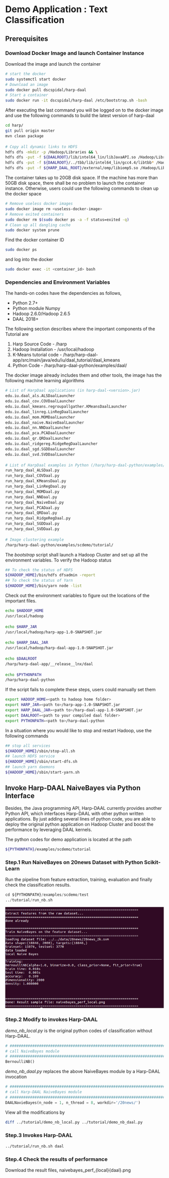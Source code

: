 # Demo Application : Text Classification

## Prerequisites

### Download Docker Image and launch Container Instance

Download the image and launch the container
```bash
# start the docker
sudo systemctl start docker
# Download an image
sudo docker pull dscspidal/harp-daal
# Start a container
sudo docker run -it dscspidal/harp-daal /etc/bootstrap.sh -bash
```

After executing the last command you will be logged on to the docker image and use the 
following commands to build the latest version of harp-daal

```bash
cd harp/
git pull origin master
mvn clean package

# Copy all dynamic links to HDFS
hdfs dfs -mkdir -p /Hadoop/Libraries && \
hdfs dfs -put -f ${DAALROOT}/lib/intel64_lin/libJavaAPI.so /Hadoop/Libraries/ && \
hdfs dfs -put -f ${DAALROOT}/../tbb/lib/intel64_lin/gcc4.4/libtbb* /Hadoop/Libraries/ && \
hdfs dfs -put -f ${HARP_DAAL_ROOT}/external/omp/libiomp5.so /Hadoop/Libraries/
```

The container takes up to 20GB disk space. If the machine has more than 50GB disk space, there shall be no problem to 
launch the container instance. Otherwise, users could use the following commands to clean up the docker space 

```bash
# Remove useless docker images
sudo docker image rm <useless-docker-image>
# Remove exited containers
sudo docker rm $(sudo docker ps -a -f status=exited -q)
# Clean up all dangling cache
sudo docker system prune
```
Find the docker container ID

```bash
sudo docker ps
```
and log into the docker 

```bash
sudo docker exec -it <container_id> bash
```

### Dependencies and Environment Variables

The hands-on codes have the dependencies as follows,

* Python 2.7+
* Python module Numpy 
* Hadoop 2.6.0/Hadoop 2.6.5
* DAAL 2018+ 

The following section describes where the important components of the Tutorial are

1. Harp Source Code - /harp                                                                   
2. Hadoop Installation - /usr/local/hadoop                                                        
3. K-Means tutorial code - /harp/harp-daal-app/src/main/java/edu/iu/daal_tutorial/daal_kmeans      
4. Python Code - /harp/harp-daal-python/examples/daal/                                   

The docker image already includes them and other tools, the image has the following machine learning algorithms

```bash
# List of HarpDaal applications (in harp-daal-<version>.jar)
edu.iu.daal_als.ALSDaalLauncher
edu.iu.daal_cov.COVDaalLauncher
edu.iu.daal_kmeans.regroupallgather.KMeansDaalLauncher
edu.iu.daal_linreg.LinRegDaalLauncher
edu.iu.daal_mom.MOMDaalLauncher
edu.iu.daal_naive.NaiveDaalLauncher
edu.iu.daal_nn.NNDaalLauncher
edu.iu.daal_pca.PCADaalLauncher
edu.iu.daal_qr.QRDaalLauncher
edu.iu.daal_ridgereg.RidgeRegDaalLauncher
edu.iu.daal_sgd.SGDDaalLauncher
edu.iu.daal_svd.SVDDaalLauncher

# List of HarpDaal examples in Python (/harp/harp-daal-python/examples/daal/)
run_harp_daal_ALSDaal.py
run_harp_daal_COVDaal.py
run_harp_daal_KMeansDaal.py
run_harp_daal_LinRegDaal.py
run_harp_daal_MOMDaal.py
run_harp_daal_NNDaal.py
run_harp_daal_NaiveDaal.py
run_harp_daal_PCADaal.py
run_harp_daal_QRDaal.py
run_harp_daal_RidgeRegDaal.py
run_harp_daal_SGDDaal.py
run_harp_daal_SVDDaal.py

# Image clustering example
/harp/harp-daal-python/examples/scdemo/tutorial/
```

The *bootstrap* script shall launch a Hadoop Cluster and set up all the environment variables. 
To verify the Hadoop status
```bash
## To check the status of HDFS
${HADOOP_HOME}/bin/hdfs dfsadmin -report
## To check the status of Yarn 
${HADOOP_HOME}/bin/yarn node -list
```

Check out the environment variables to figure out the locations of the important files.
```bash
echo $HADOOP_HOME
/usr/local/hadoop

echo $HARP_JAR
/usr/local/hadoop/harp-app-1.0-SNAPSHOT.jar

echo $HARP_DAAL_JAR
/usr/local/hadoop/harp-daal-app-1.0-SNAPSHOT.jar

echo $DAALROOT
/harp/harp-daal-app/__release__lnx/daal

echo $PYTHONPATH
/harp/harp-daal-python
```

If the script fails to complete these steps, users could manually set them 
```bash
export HADOOP_HOME=<path to hadoop home folder>
export HARP_JAR=<path to>/harp-app-1.0-SNAPSHOT.jar
export HARP_DAAL_JAR=<path to>/harp-daal-app-1.0-SNAPSHOT.jar
export DAALROOT=<path to your compiled daal folder>
export PYTHONPATH=<path to>/harp-daal-python
```

In a situation where you would like to stop and restart Hadoop, use the following commands

```bash
## stop all services
${HADOOP_HOME}/sbin/stop-all.sh
## launch HDFS service
${HADOOP_HOME}/sbin/start-dfs.sh
## launch yarn daemons
${HADOOP_HOME}/sbin/start-yarn.sh
```
## Invoke Harp-DAAL NaiveBayes via Python Interface 

Besides, the Java programming API, Harp-DAAL currently provides another Python API, which interfaces 
Harp-DAAL with other python written applications. By just adding several lines of python code, you 
are able to deploy the original python application on Hadoop Cluster and boost the performance by 
leveraging DAAL kernels. 

The python codes for demo application is located at the path

```bash
${PYTHONPATH}/examples/scdemo/tutorial
```

### Step.1 Run NaiveBayes on 20news Dataset with Python Scikit-Learn 

Run the pipeline from feature extraction, training, evaluation and finally check the classification results.

```python
cd ${PYTHONPATH}/examples/scdemo/test
../tutorial/run_nb.sh
```
![screen shot of results](https://raw.githubusercontent.com/DSC-SPIDAL/harp/master/harp-daal-python/examples/scdemo/tutorial/nb_runlocal.png)


### Step.2 Modify to invokes Harp-DAAL

*demo_nb_local.py* is the original python codes of classification without Harp-DAAL. 
```python
# ############################################################################
# call NaiveBayes module 
# ############################################################################
BernoulliNB()
```
*demo_nb_daal.py* replaces the above NaiveBayes module by a Harp-DAAL invocation

```python
# ############################################################################
# call Harp-DAAL NaiveBayes module 
# ############################################################################
DAALNavieBayes(n_node = 1, n_thread = 8, workdir='/20news/')
```

View all the modifications by
```bash
diff ../tutorial/demo_nb_local.py ../tutorial/demo_nb_daal.py
```

### Step.3 Invokes Harp-DAAL

```bash
../tutorial/run_nb.sh daal
```

### Step.4 Check the results of performance

Download the result files, naivebayes_perf_{local}{daal}.png

